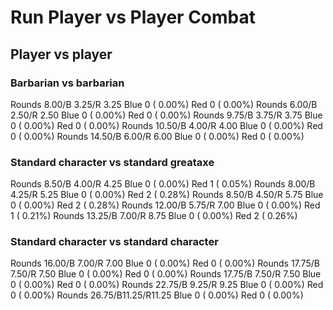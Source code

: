 # Run Player vs Player Combat

## Player vs player

### Barbarian vs barbarian
Rounds  8.00/B 3.25/R 3.25 Blue 0 ( 0.00%) Red 0 ( 0.00%)
Rounds  6.00/B 2.50/R 2.50 Blue 0 ( 0.00%) Red 0 ( 0.00%)
Rounds  9.75/B 3.75/R 3.75 Blue 0 ( 0.00%) Red 0 ( 0.00%)
Rounds 10.50/B 4.00/R 4.00 Blue 0 ( 0.00%) Red 0 ( 0.00%)
Rounds 14.50/B 6.00/R 6.00 Blue 0 ( 0.00%) Red 0 ( 0.00%)

### Standard character vs standard greataxe
Rounds  8.50/B 4.00/R 4.25 Blue 0 ( 0.00%) Red 1 ( 0.05%)
Rounds  8.00/B 4.25/R 5.25 Blue 0 ( 0.00%) Red 2 ( 0.28%)
Rounds  8.50/B 4.50/R 5.75 Blue 0 ( 0.00%) Red 2 ( 0.28%)
Rounds 12.00/B 5.75/R 7.00 Blue 0 ( 0.00%) Red 1 ( 0.21%)
Rounds 13.25/B 7.00/R 8.75 Blue 0 ( 0.00%) Red 2 ( 0.26%)

### Standard character vs standard character
Rounds 16.00/B 7.00/R 7.00 Blue 0 ( 0.00%) Red 0 ( 0.00%)
Rounds 17.75/B 7.50/R 7.50 Blue 0 ( 0.00%) Red 0 ( 0.00%)
Rounds 17.75/B 7.50/R 7.50 Blue 0 ( 0.00%) Red 0 ( 0.00%)
Rounds 22.75/B 9.25/R 9.25 Blue 0 ( 0.00%) Red 0 ( 0.00%)
Rounds 26.75/B11.25/R11.25 Blue 0 ( 0.00%) Red 0 ( 0.00%)
